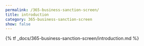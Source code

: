 ```yaml
---
permalink: /365-business-sanction-screen/
title: introduction
category: 365-business-sanction-screen
show: false
---
```


{% tf _docs/365-business-sanction-screen/introduction.md %}
